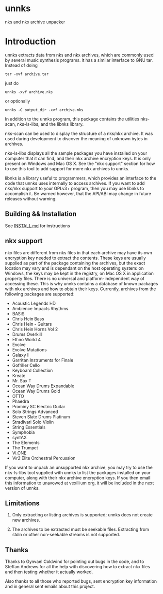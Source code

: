 # unnks

nks and nkx archive unpacker

# Introduction

unnks extracts data from nks and nkx archives, which are commonly used by
several music synthesis programs.  It has a similar interface to GNU tar.
Instead of doing

    tar -xvf archive.tar

just do

    unnks -xvf archive.nks
  
or optionally

    unnks -C output_dir -xvf archive.nks

In addition to the unnks program, this package contains the utilities nks-scan,
nks-ls-libs, and the libnks library.

nks-scan can be used to display the structure of a nks/nkx archive.  It was used
during development to discover the meaning of unknown bytes in archives.

nks-ls-libs displays all the sample packages you have installed on your computer
that it can find, and their nkx archive encryption keys.  It is only present on
Windows and Mac OS X.  See the "nkx support" section for how to use this tool to
add support for more nkx archives to unnks.

libnks is a library useful to programmers, which provides an interface to the
code that unnks uses internally to access archives.  If you want to add nks/nkx
support to your GPLv3+ program, then you may use libnks to accomplish it.  Be
warned however, that the API/ABI may change in future releases without warning.

## Building && Installation

See [INSTALL.md](INSTALL.md) for instructions

## nkx support

nkx files are different from nks files in that each archive may have its own
encryption key needed to extract the contents.  These keys are usually supplied
as part of the package containing the archives, but the exact location may vary
and is dependant on the host operating system: on Windows, the keys may be kept
in the registry, on Mac OS X in application property files.  There is no
universal and platform-independent way of accessing these.  This is why unnks
contains a database of known packages with nkx archives and how to obtain their
keys.  Currently, archives from the following packages are supported:

  - Acoustic Legends HD
  - Ambience Impacts Rhythms
  - BASiS
  - Chris Hein Bass
  - Chris Hein - Guitars
  - Chris Hein Horns Vol 2
  - Drums Overkill
  - Ethno World 4
  - Evolve
  - Evolve Mutations
  - Galaxy II
  - Garritan Instruments for Finale
  - Gofriller Cello
  - Keyboard Collection
  - Kreate
  - Mr. Sax T
  - Ocean Way Drums Expandable
  - Ocean Way Drums Gold
  - OTTO
  - Phaedra
  - Prominy SC Electric Guitar
  - Solo Strings Advanced
  - Steven Slate Drums Platinum
  - Stradivari Solo Violin
  - String Essentials
  - Symphobia
  - syntAX
  - The Elements
  - The Trumpet
  - VI.ONE
  - Vir2 Elite Orchestral Percussion

If you want to unpack an unsupported nkx archive, you may try to use the
nks-ls-libs tool supplied with unnks to list the packages installed on your
computer, along with their nkx archive encryption keys.  If you then email this
information to unavowed at vexillium org, it will be included in the next
version of unnks.


## Limitations

1. Only extracting or listing archives is supported; unnks does not create
   new archives.

2. The archives to be extracted must be seekable files.  Extracting from stdin
   or other non-seekable streams is not supported.


## Thanks

Thanks to Gynvael Coldwind for pointing out bugs in the code, and to Steffan
Andrews for all the help with discovering how to extract nkx files and then
testing whether it actually worked.

Also thanks to all those who reported bugs, sent encryption key information and
in general sent emails about this project.
